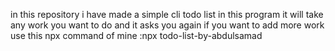 in this repository i have made a simple cli todo list in this program it will take any work you want to do and it asks you again if you want to add more work use this npx command of mine :npx todo-list-by-abdulsamad
